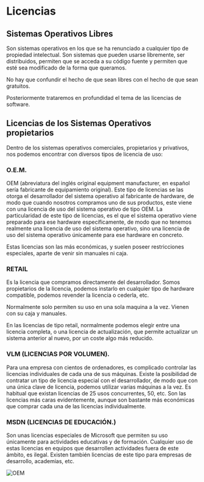# Licencias

## Sistemas Operativos Libres
Son sistemas operativos en los que se ha renunciado a cualquier tipo de propiedad intelectual. Son sistemas que pueden usarse libremente, ser distribuidos, permiten que se acceda a su código fuente y permiten que esté sea modificado de la forma que queramos.

No hay que confundir el hecho de que sean libres con el hecho de que sean gratuitos.

Posteriormente trataremos en profundidad el tema de las licencias de software.

## Licencias de los Sistemas Operativos propietarios
Dentro de los sistemas operativos comerciales, propietarios y privativos, nos podemos
encontrar con diversos tipos de licencia de uso:

### O.E.M.
OEM (abreviatura del inglés original equipment manufacturer, en español sería fabricante de equipamiento original). Este tipo de licencias se las otorga el desarrollador del sistema operativo al fabricante de hardware, de modo que cuando nosotros compramos uno de sus productos, este viene con una licencia de uso del sistema operativo de tipo OEM. La particularidad de este tipo de licencias, es el que el sistema operativo viene preparado para ese hardware específicamente, de modo que no tenemos realmente una licencia de uso del sistema operativo, sino una licencia de uso del sistema operativo únicamente para ese hardware en concreto.

Estas licencias son las más económicas, y suelen poseer restricciones especiales, aparte
de venir sin manuales ni caja.

### RETAIL
Es la licencia que compramos directamente del desarrollador. Somos propietarios de la licencia, podemos instarlo en cualquier tipo de hardware compatible, podemos revender la licencia o cederla, etc.

Normalmente solo permiten su uso en una sola maquina a la vez. Vienen con su caja y manuales.

En las licencias de tipo retail, normalmente podemos elegir entre una licencia completa, o una licencia de actualización, que permite actualizar un sistema anterior al nuevo, por un coste algo más reducido.

### VLM (LICENCIAS POR VOLUMEN).
Para una empresa con cientos de ordenadores, es complicado controlar las licencias individuales de cada una de sus máquinas. Existe la posibilidad de contratar un tipo de licencia especial con el desarrollador, de modo que con una única clave de licencia, podemos utilizar varias máquinas a la vez.
Es habitual que existan licencias de 25 usos concurrentes, 50, etc.
Son las licencias más caras evidentemente, aunque son bastante más económicas que comprar cada una de las licencias individualmente.

### MSDN (LICENCIAS DE EDUCACIÓN.)
Son unas licencias especiales de Microsoft que permiten su uso únicamente para actividades educativas y de formación. Cualquier uso de estas licencias en equipos que desarrollen actividades fuera de este ámbito, es ilegal. Existen también licencias de este tipo para empresas de desarrollo, academias, etc.

![OEM](https://raw.githubusercontent.com/aberlanas/ImplantacionSistemasOperativos/master/Unidad_01/Licencias/SO_OEM.PNG)

